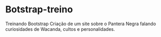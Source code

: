 # Botstrap-treino
Treinando Bootstrap
Criação de um site sobre o Pantera Negra falando curiosidades de Wacanda, cultos e personalidades.
